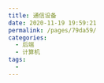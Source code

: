 ```yaml
---
title: 通信设备
date: 2020-11-19 19:59:21
permalink: /pages/79da59/
categories:
  - 后端
  - 计算机
tags:
  - 
---
```


